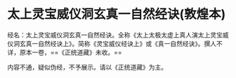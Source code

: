 # 太上灵宝威仪洞玄真一自然经诀(敦煌本)

经名：太上灵宝威仪洞玄真一自然经诀。全称《太上太极太虚上真人演太上灵宝威仪洞玄真一自然经诀上》。简称《灵宝威仪经诀上》或《真一自然经诀》。撰人不详，原本一卷，==《正统道藏》未收。==

内容不通，疑似伪经，不予展示。请以《正统道藏》为主。
